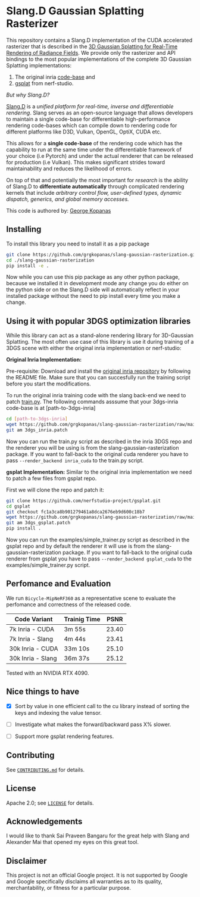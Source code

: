 # Slang.D Gaussian Splatting Rasterizer

This repository contains a Slang.D implementation of the CUDA accelerated rasterizer that is described in the [3D Gaussian Splatting for Real-Time Rendering of Radiance Fields](https://repo-sam.inria.fr/fungraph/3d-gaussian-splatting/). We provide only the rasterizer and API bindings to the most popular implementations of the complete 3D Gaussian Splatting implementations:
1) The original inria [code-base](https://github.com/graphdeco-inria/gaussian-splatting) and 
2) [gsplat](https://github.com/nerfstudio-project/gsplat) from nerf-studio. 

*But why Slang.D?*

[Slang.D](https://developer.nvidia.com/blog/differentiable-slang-a-shading-language-for-renderers-that-learn/) is a *unified platform for real-time, inverse and differentiable rendering*. Slang serves as an open-source language that allows developers to maintain a single code-base for differentiable high-performance rendering code-bases which can compile down to rendering code for different platforms like D3D, Vulkan, OpenGL, OptiX, CUDA etc.

This allows for a **single code-base** of the rendering code which has the capability to run at the same time under the differentiable framework of your choice (i.e Pytorch) and under the actual renderer that can be released for production (i.e Vulkan). This makes significant strides toward maintainability and reduces the likelihood of errors.

On top of that and potentially the most important for *research* is the ability of Slang.D to **differentiate automatically** through complicated rendering kernels that include *arbitrary control flow, user-defined types, dynamic dispatch, generics, and global memory accesses.*

This code is authored by: [George Kopanas](https://grgkopanas.github.io/)

## Installing

To install this library you need to install it as a pip package

```bash
git clone https://github.com/grgkopanas/slang-gaussian-rasterization.git
cd ./slang-gaussian-rasterization
pip install -e .
```

Now while you can use this pip package as any other python package, because we installed it in development mode any change you do either on the python side or on the Slang.D side will automatically reflect in your installed package without the need to pip install every time you make a change.

## Using it with popular 3DGS optimization libraries

While this library can act as a stand-alone rendering library for 3D-Gaussian Splatting. The most often use case of this library is use it during training of a 3DGS scene with either the original inria implementation or nerf-studio:

**Original Inria Implementation:** 

Pre-requisite: Download and install the [original inria repository](https://github.com/graphdeco-inria/gaussian-splatting/) by following the README file. Make sure that you can succesfully run the training script before you start the modifications.

To run the original inria training code with the slang back-end we need to patch [train.py](https://github.com/graphdeco-inria/gaussian-splatting/blob/main/train.py). The following commands asssume that your 3dgs-inria code-base is at [path-to-3dgs-inria]

```bash
cd [path-to-3dgs-inria]
wget https://github.com/grgkopanas/slang-gaussian-rasterization/raw/main/slang_gaussian_rasterization/api/patches/3dgs_inria.patch
git am 3dgs_inria.patch
```

Now you can run the train.py script as described in the inria 3DGS repo and the renderer you will be using is from the slang-gaussian-rasterization package. If you want to fall-back to the original cuda renderer you have to pass ```--render_backend inria_cuda``` to the train.py script.

**gsplat Implementation:** 
Similar to the original inria implementation we need to patch a few files from gsplat repo.

First we will clone the repo and patch it:
```bash
git clone https://github.com/nerfstudio-project/gsplat.git
cd gsplat
git checkout fc1a3ca8b901279461a8dca2676eb9d600c18b7
wget https://github.com/grgkopanas/slang-gaussian-rasterization/raw/main/slang_gaussian_rasterization/api/patches/3dgs_gsplat.patch
git am 3dgs_gsplat.patch
pip install .
```
Now you can run the examples/simple_trainer.py script as described in the gsplat repo and by default the renderer it will use is from the slang-gaussian-rasterization package. If you want to fall-back to the original cuda renderer from gsplat you have to pass ```--render_backend gsplat_cuda``` to the examples/simple_trainer.py script.

## Perfomance and Evaluation
We run ```Bicycle-MipNeRF360``` as a representative scene to evaluate the perfomance and correctness of the released code.

| Code Variant  | Trainig Time | PSNR | 
| --------      | -------      | -----|
| 7k Inria - CUDA   | 3m 55s   | 23.40   |
| 7k Inria - Slang  | 4m 44s   | 23.41 |
| 30k Inria - CUDA  | 33m 10s  | 25.10 |
| 30k Inria - Slang | 36m 37s  | 25.12     |

Tested with an NVIDIA RTX 4090.


## Nice things to have
 - [x] Sort by value in one efficient call to the cu library instead of sorting the keys and indexing the value tensor.
 - [ ] Investigate what makes the forward/backward pass X% slower.
 - [ ] Support more gsplat rendering features.


## Contributing

See [`CONTRIBUTING.md`](CONTRIBUTING.md) for details.

## License

Apache 2.0; see [`LICENSE`](LICENSE) for details.

## Acknowledgements

I would like to thank Sai Praveen Bangaru for the great help with Slang and Alexander Mai that opened my eyes on this great tool.

## Disclaimer

This project is not an official Google project. It is not supported by
Google and Google specifically disclaims all warranties as to its quality,
merchantability, or fitness for a particular purpose.


